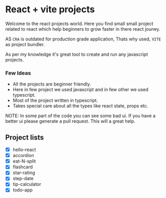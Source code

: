 # React + vite projects

Welcome to the react projects world. Here you find small small project related to react which help beginners to grow faster in there react jouney.

AS `CRA` is outdated for production grade application, Thats why used, `VITE` as project bundler. 

As per my knowledge it's great tool to create and run any javascript projects.
### Few Ideas
- All the projects are beginner friendly.
- Here in few project we used javascript and in few other we used typescript.
- Most of the project written in typescript.
- Takes special care about all the types like react state, props etc.

NOTE: In some part of the code you can see some bad ui. If you have a better ui please generate a pull request. This will a great help.

## Project lists
- [x] hello-react
- [x] accordion
- [x] eat-N-split
- [x] flashcard
- [x] star-rating
- [x] step-date
- [x] tip-calculator
- [x] todo-app
